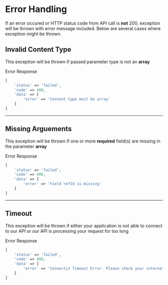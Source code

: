 # Error Handling
If an error occured or HTTP status code from API call is **not** 200, exception will be thrown with error message included.
Below are several cases where exception might be thrown.

## Invalid Content Type
This exception will be thrown if passed parameter type is not an **array**

Error Response
```php
[
    'status' => 'failed',
    'code' => 400,
    'data' => [
        'error' => 'Content type must be array'
    ]
]
```
---

## Missing Arguements
This exception will be thrown if one or more **required** field(s) are missing in the parameter **array**

Error Response
```php
[
    'status' => 'failed',
    'code' => 400,
    'data' => [
        'error' => 'Field refId is missing'
    ]
]
```
---

## Timeout
This exception will be thrown if either your application is not able to connect to our API or our API is processing your request for too long

Error Response
```php
[
    'status' => 'failed',
    'code' => 408,
    'data' => [
        'error' => 'Connectin Timeout Error. Please check your internet connection and try again'
    ]
]
```

